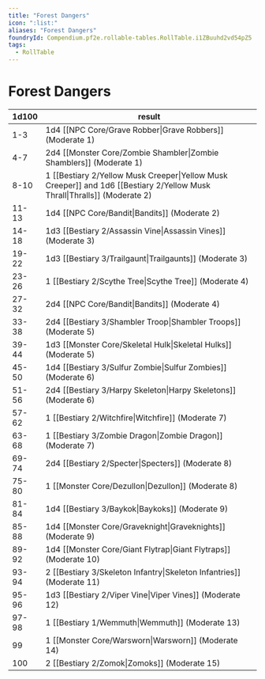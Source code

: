 ```yaml
---
title: "Forest Dangers"
icon: ":list:"
aliases: "Forest Dangers"
foundryId: Compendium.pf2e.rollable-tables.RollTable.i1ZBuuhd2vd54pZ5
tags:
  - RollTable
---
```


# Forest Dangers
| 1d100 | result |
|------|--------|
| 1-3 | 1d4 [[NPC Core/Grave Robber\|Grave Robbers]] (Moderate 1) |
| 4-7 | 2d4 [[Monster Core/Zombie Shambler\|Zombie Shamblers]] (Moderate 1) |
| 8-10 | 1 [[Bestiary 2/Yellow Musk Creeper\|Yellow Musk Creeper]] and 1d6 [[Bestiary 2/Yellow Musk Thrall\|Thralls]] (Moderate 2) |
| 11-13 | 1d4 [[NPC Core/Bandit\|Bandits]] (Moderate 2) |
| 14-18 | 1d3 [[Bestiary 2/Assassin Vine\|Assassin Vines]] (Moderate 3) |
| 19-22 | 1d3 [[Bestiary 3/Trailgaunt\|Trailgaunts]] (Moderate 3) |
| 23-26 | 1 [[Bestiary 2/Scythe Tree\|Scythe Tree]] (Moderate 4) |
| 27-32 | 2d4 [[NPC Core/Bandit\|Bandits]] (Moderate 4) |
| 33-38 | 2d4 [[Bestiary 3/Shambler Troop\|Shambler Troops]] (Moderate 5) |
| 39-44 | 1d3 [[Monster Core/Skeletal Hulk\|Skeletal Hulks]] (Moderate 5) |
| 45-50 | 1d4 [[Bestiary 3/Sulfur Zombie\|Sulfur Zombies]] (Moderate 6) |
| 51-56 | 2d4 [[Bestiary 3/Harpy Skeleton\|Harpy Skeletons]] (Moderate 6) |
| 57-62 | 1 [[Bestiary 2/Witchfire\|Witchfire]] (Moderate 7) |
| 63-68 | 1 [[Bestiary 3/Zombie Dragon\|Zombie Dragon]] (Moderate 7) |
| 69-74 | 2d4 [[Bestiary 2/Specter\|Specters]] (Moderate 8) |
| 75-80 | 1 [[Monster Core/Dezullon\|Dezullon]] (Moderate 8) |
| 81-84 | 1d4 [[Bestiary 3/Baykok\|Baykoks]] (Moderate 9) |
| 85-88 | 1d4 [[Monster Core/Graveknight\|Graveknights]] (Moderate 9) |
| 89-92 | 1d4 [[Monster Core/Giant Flytrap\|Giant Flytraps]] (Moderate 10) |
| 93-94 | 2 [[Bestiary 3/Skeleton Infantry\|Skeleton Infantries]] (Moderate 11) |
| 95-96 | 1d3 [[Bestiary 2/Viper Vine\|Viper Vines]] (Moderate 12) |
| 97-98 | 1 [[Bestiary 1/Wemmuth\|Wemmuth]] (Moderate 13) |
| 99 | 1 [[Monster Core/Warsworn\|Warsworn]] (Moderate 14) |
| 100 | 2 [[Bestiary 2/Zomok\|Zomoks]] (Moderate 15) |
